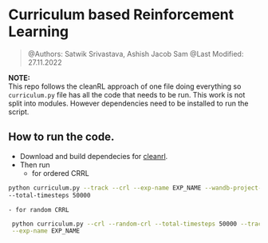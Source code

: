 # Curriculum based Reinforcement Learning

> @Authors: Satwik Srivastava, Ashish Jacob Sam
> @Last Modified: 27.11.2022

**NOTE:** <br/>
This repo follows the cleanRL approach of one file doing everything so `curriculum.py` file has all the code that needs to be run. This work is not split into modules. However dependencies need to be installed to run the script.


## How to run the code.
- Download and build dependecies for [cleanrl]().
- Then run 
	- for ordered CRRL

```bash
python curriculum.py --track --crl --exp-name EXP_NAME --wandb-project-name PNAME \
--total-timesteps 50000
```
	- for random CRRL

```bash
 python curriculum.py --crl --random-crl --total-timesteps 50000 --track --wandb-project-name PNAME \
 --exp-name EXP_NAME
```


